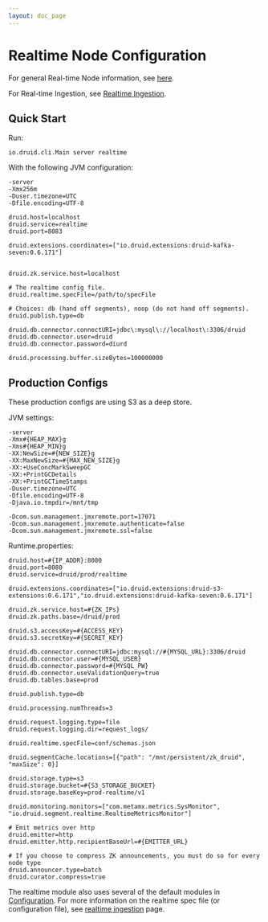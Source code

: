 ```yaml
---
layout: doc_page
---
```

Realtime Node Configuration
===========================
For general Real-time Node information, see [here](Realtime.html).

For Real-time Ingestion, see [Realtime Ingestion](Realtime-ingestion.html).

Quick Start
-----------
Run:

```
io.druid.cli.Main server realtime
```

With the following JVM configuration:

```
-server
-Xmx256m
-Duser.timezone=UTC
-Dfile.encoding=UTF-8

druid.host=localhost
druid.service=realtime
druid.port=8083

druid.extensions.coordinates=["io.druid.extensions:druid-kafka-seven:0.6.171"]


druid.zk.service.host=localhost

# The realtime config file.
druid.realtime.specFile=/path/to/specFile

# Choices: db (hand off segments), noop (do not hand off segments).
druid.publish.type=db

druid.db.connector.connectURI=jdbc\:mysql\://localhost\:3306/druid
druid.db.connector.user=druid
druid.db.connector.password=diurd

druid.processing.buffer.sizeBytes=100000000
```

Production Configs
------------------
These production configs are using S3 as a deep store.

JVM settings:

```
-server
-Xmx#{HEAP_MAX}g
-Xms#{HEAP_MIN}g
-XX:NewSize=#{NEW_SIZE}g
-XX:MaxNewSize=#{MAX_NEW_SIZE}g
-XX:+UseConcMarkSweepGC
-XX:+PrintGCDetails
-XX:+PrintGCTimeStamps
-Duser.timezone=UTC
-Dfile.encoding=UTF-8
-Djava.io.tmpdir=/mnt/tmp

-Dcom.sun.management.jmxremote.port=17071
-Dcom.sun.management.jmxremote.authenticate=false
-Dcom.sun.management.jmxremote.ssl=false
```

Runtime.properties:

```
druid.host=#{IP_ADDR}:8080
druid.port=8080
druid.service=druid/prod/realtime

druid.extensions.coordinates=["io.druid.extensions:druid-s3-extensions:0.6.171","io.druid.extensions:druid-kafka-seven:0.6.171"]

druid.zk.service.host=#{ZK_IPs}
druid.zk.paths.base=/druid/prod

druid.s3.accessKey=#{ACCESS_KEY}
druid.s3.secretKey=#{SECRET_KEY}

druid.db.connector.connectURI=jdbc:mysql://#{MYSQL_URL}:3306/druid
druid.db.connector.user=#{MYSQL_USER}
druid.db.connector.password=#{MYSQL_PW}
druid.db.connector.useValidationQuery=true
druid.db.tables.base=prod

druid.publish.type=db

druid.processing.numThreads=3

druid.request.logging.type=file
druid.request.logging.dir=request_logs/

druid.realtime.specFile=conf/schemas.json

druid.segmentCache.locations=[{"path": "/mnt/persistent/zk_druid", "maxSize": 0}]

druid.storage.type=s3
druid.storage.bucket=#{S3_STORAGE_BUCKET}
druid.storage.baseKey=prod-realtime/v1

druid.monitoring.monitors=["com.metamx.metrics.SysMonitor", "io.druid.segment.realtime.RealtimeMetricsMonitor"]

# Emit metrics over http
druid.emitter=http
druid.emitter.http.recipientBaseUrl=#{EMITTER_URL}

# If you choose to compress ZK announcements, you must do so for every node type
druid.announcer.type=batch
druid.curator.compress=true
```

The realtime module also uses several of the default modules in [Configuration](Configuration.html). For more information on the realtime spec file (or configuration file), see [realtime ingestion](Realtime-ingestion.html) page.

